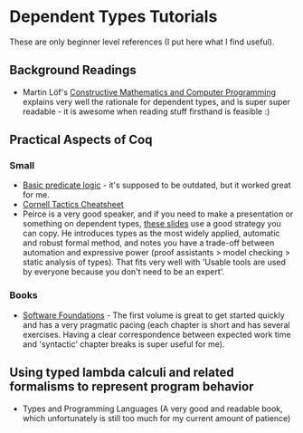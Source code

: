 # Dependent Types Tutorials

These are only beginner level references (I put here what I find useful).

## Background Readings

+ Martin Löf's [Constructive Mathematics and Computer Programming](https://www.cs.tufts.edu/~nr/cs257/archive/per-martin-lof/constructive-math.pdf) explains very well the rationale for dependent types, and is super super readable - it is awesome when reading stuff firsthand is feasible :)

## Practical Aspects of Coq

### Small

+ [Basic predicate logic](https://coq.inria.fr/tutorial/1-basic-predicate-calculus) - it's supposed to be outdated, but it worked great for me.
+ [Cornell Tactics Cheatsheet](https://www.cs.cornell.edu/courses/cs3110/2018sp/a5/coq-tactics-cheatsheet.html)
+ Peirce is a very good speaker, and if you need to make a presentation or something on dependent types, [these slides](https://www.seas.upenn.edu/~sweirich/plmw12/Slides/plmw12-Pierce.pdf) use a good strategy you can copy. He introduces types as the most widely applied, automatic and robust formal method, and notes you have a trade-off between automation and expressive power (proof assistants > model checking > static analysis of types). That fits very well with 'Usable tools are used by everyone because you don't need to be an expert'.

### Books

+ [Software Foundations](https://softwarefoundations.cis.upenn.edu/) - The first volume is great to get started quickly and has a very
  pragmatic pacing (each chapter is short and has several exercises. Having a clear correspondence between expected work time and 'syntactic'
  chapter breaks is super useful for me).

## Using typed lambda calculi and related formalisms to represent program behavior

+ Types and Programming Languages (A very good and readable book, which unfortunately is still too much for my current amount of patience)
